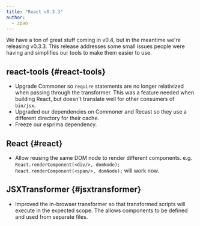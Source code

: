 ```yaml
---
title: "React v0.3.3"
author:
  - zpao
---
```


We have a ton of great stuff coming in v0.4, but in the meantime we're releasing v0.3.3. This release addresses some small issues people were having and simplifies our tools to make them easier to use.

## react-tools {#react-tools}

* Upgrade Commoner so `require` statements are no longer relativized when passing through the transformer. This was a feature needed when building React, but doesn't translate well for other consumers of `bin/jsx`.
* Upgraded our dependencies on Commoner and Recast so they use a different directory for their cache.
* Freeze our esprima dependency.

## React {#react}

* Allow reusing the same DOM node to render different components. e.g. `React.renderComponent(<div/>, domNode); React.renderComponent(<span/>, domNode);` will work now.

## JSXTransformer {#jsxtransformer}

* Improved the in-browser transformer so that transformed scripts will execute in the expected scope. The allows components to be defined and used from separate files.